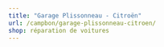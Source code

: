 ```yaml
---
title: "Garage Plissonneau - Citroën"
url: /campbon/garage-plissonneau-citroen/
shop: réparation de voitures
---
```

